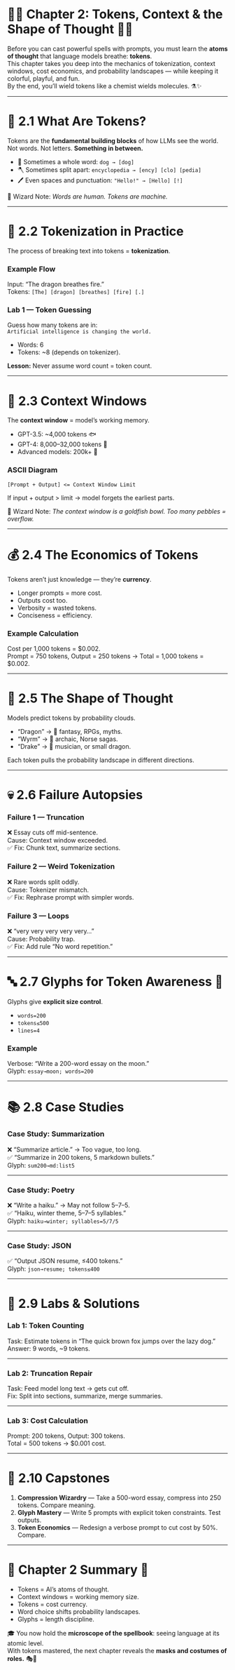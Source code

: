 # 🌈🧩 Chapter 2: Tokens, Context & the Shape of Thought 🧩🌈

Before you can cast powerful spells with prompts, you must learn the **atoms of thought** that language models breathe: **tokens**.  
This chapter takes you deep into the mechanics of tokenization, context windows, cost economics, and probability landscapes — while keeping it colorful, playful, and fun.  
By the end, you’ll wield tokens like a chemist wields molecules. ⚗️✨

---

# 🔡 2.1 What Are Tokens?

Tokens are the **fundamental building blocks** of how LLMs see the world.  
Not words. Not letters. **Something in between.**  

- 🧩 Sometimes a whole word: `dog → [dog]`  
- 🪓 Sometimes split apart: `encyclopedia → [ency] [clo] [pedia]`  
- 🖊️ Even spaces and punctuation: `"Hello!" → [Hello] [!]`  

🌈 Wizard Note: *Words are human. Tokens are machine.*  

---

# 🔬 2.2 Tokenization in Practice

The process of breaking text into tokens = **tokenization**.  

### Example Flow
Input: “The dragon breathes fire.”  
Tokens: `[The] [dragon] [breathes] [fire] [.]`  

### Lab 1 — Token Guessing
Guess how many tokens are in:  
`Artificial intelligence is changing the world.`  
- Words: 6  
- Tokens: ~8 (depends on tokenizer).  

**Lesson:** Never assume word count = token count.  

---

# 🧠 2.3 Context Windows

The **context window** = model’s working memory.  

- GPT-3.5: ~4,000 tokens 🐟  
- GPT-4: 8,000–32,000 tokens 🐬  
- Advanced models: 200k+ 🐋  

### ASCII Diagram  
```
[Prompt + Output] <= Context Window Limit
```

If input + output > limit → model forgets the earliest parts.  

🌟 Wizard Note: *The context window is a goldfish bowl. Too many pebbles = overflow.*  

---

# 💰 2.4 The Economics of Tokens

Tokens aren’t just knowledge — they’re **currency**.  

- Longer prompts = more cost.  
- Outputs cost too.  
- Verbosity = wasted tokens.  
- Conciseness = efficiency.  

### Example Calculation
Cost per 1,000 tokens = $0.002.  
Prompt = 750 tokens, Output = 250 tokens → Total = 1,000 tokens = $0.002.  

---

# 🌌 2.5 The Shape of Thought

Models predict tokens by probability clouds.  

- “Dragon” → 🐉 fantasy, RPGs, myths.  
- “Wyrm” → 🐍 archaic, Norse sagas.  
- “Drake” → 🎤 musician, or small dragon.  

Each token pulls the probability landscape in different directions.  

---

# 💀 2.6 Failure Autopsies

### Failure 1 — Truncation  
❌ Essay cuts off mid-sentence.  
Cause: Context window exceeded.  
✅ Fix: Chunk text, summarize sections.  

### Failure 2 — Weird Tokenization  
❌ Rare words split oddly.  
Cause: Tokenizer mismatch.  
✅ Fix: Rephrase prompt with simpler words.  

### Failure 3 — Loops  
❌ “very very very very very…”  
Cause: Probability trap.  
✅ Fix: Add rule “No word repetition.”  

---

# 🔤 2.7 Glyphs for Token Awareness 🌈

Glyphs give **explicit size control**.  

- `words=200`  
- `tokens≤500`  
- `lines=4`  

### Example  
Verbose: “Write a 200-word essay on the moon.”  
Glyph: `essay→moon; words=200`  

---

# 📚 2.8 Case Studies

### Case Study: Summarization  
❌ “Summarize article.” → Too vague, too long.  
✅ “Summarize in 200 tokens, 5 markdown bullets.”  
Glyph: `sum200→md:list5`  

---

### Case Study: Poetry  
❌ “Write a haiku.” → May not follow 5–7–5.  
✅ “Haiku, winter theme, 5–7–5 syllables.”  
Glyph: `haiku→winter; syllables=5/7/5`  

---

### Case Study: JSON  
✅ “Output JSON resume, ≤400 tokens.”  
Glyph: `json→resume; tokens≤400`  

---

# 🧪 2.9 Labs & Solutions

### Lab 1: Token Counting  
Task: Estimate tokens in “The quick brown fox jumps over the lazy dog.”  
Answer: 9 words, ~9 tokens.  

---

### Lab 2: Truncation Repair  
Task: Feed model long text → gets cut off.  
Fix: Split into sections, summarize, merge summaries.  

---

### Lab 3: Cost Calculation  
Prompt: 200 tokens, Output: 300 tokens.  
Total = 500 tokens → $0.001 cost.  

---

# 🧱 2.10 Capstones

1. **Compression Wizardry** — Take a 500-word essay, compress into 250 tokens. Compare meaning.  
2. **Glyph Mastery** — Write 5 prompts with explicit token constraints. Test outputs.  
3. **Token Economics** — Redesign a verbose prompt to cut cost by 50%. Compare.  

---

# 🌈 Chapter 2 Summary 🌈

- Tokens = AI’s atoms of thought.  
- Context windows = working memory size.  
- Tokens = cost currency.  
- Word choice shifts probability landscapes.  
- Glyphs = length discipline.  

🎓 You now hold the **microscope of the spellbook**: seeing language at its atomic level.  
With tokens mastered, the next chapter reveals the **masks and costumes of roles.** 🎭🌟  

